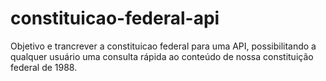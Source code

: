 # constituicao-federal-api
Objetivo e trancrever a constituicao federal para uma API, possibilitando a qualquer usuário uma consulta rápida ao conteúdo de nossa constituição federal de 1988.
